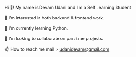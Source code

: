 Hi 👋! My name is Devam Udani and I'm a Self Learning Student</br>
<br>👀 I’m interested in both backend & frontend work.</br>
<br>🌱 I’m currently learning Python.</br>
<br>💞️ I’m looking to collaborate on part time projects.</br>
<br>📫 How to reach me mail :- udanidevam@gmail.com</br>
